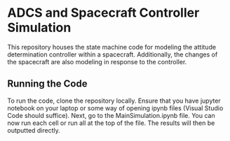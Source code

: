 # ADCS and Spacecraft Controller Simulation

This repository houses the state machine code for modeling the attitude determination controller within a spacecraft. Additionally, the changes of the spacecraft are also modeling in response to the controller.


## Running the Code
To run the code, clone the repository locally. Ensure that you have jupyter notebook on your laptop or some way of opening ipynb files (Visual Studio Code should suffice). Next, go to the MainSimulation.ipynb file. You can now run each cell or run all at the top of the file. The results will then be outputted directly.
